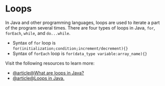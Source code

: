 # Loops

In Java and other programming languages, loops are used to iterate a part of the program several times. There are four types of loops in Java, `for`, `forEach`, `while`, and `do...while`.

- Syntax of `for` loop is `for(initialization;condition;increment/decrement){}`
- Syntax of `forEach` loop is `for(data_type variable:array_name){}`

Visit the following resources to learn more:

- [@article@What are loops in Java?](https://www.javatpoint.com/java-for-loop)
- [@article@Loops in Java.](https://www.programiz.com/java-programming/for-loop)
